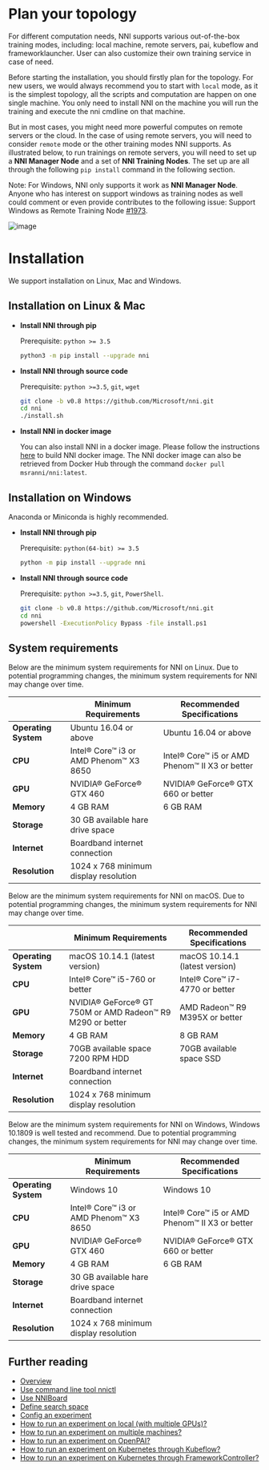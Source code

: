 # Plan your topology
For different computation needs, NNI supports various out-of-the-box training modes, including: local machine, remote servers, pai, kubeflow and frameworklauncher. User can also customize their own training service in case of need.

Before starting the installation, you should firstly plan for the topology. For new users, we would always recommend you to start with `local` mode, as it is the simplest topology, all the scripts and computation are happen on one single machine. You only need to install NNI on the machine you will run the training and execute the nni cmdline on that machine. 

But in most cases, you might need more powerful computes on remote servers or the cloud. In the case of using remote servers, you will need to consider `remote` mode or the other training modes NNI supports. As illustrated below, to run trainings on remote servers, you will need to set up a **NNI Manager Node** and a set of **NNI Training Nodes**. The set up are all through the following `pip install` command in the following section.

Note: For Windows, NNI only supports it work as **NNI Manager Node**. Anyone who has interest on support windows as training nodes as well could comment or even provide contributes to the following issue: Support Windows as Remote Training Node [#1973](https://github.com/microsoft/nni/issues/1973).


![image](https://user-images.githubusercontent.com/39592018/72716629-82ea5e00-3bad-11ea-8536-b7a21fa22417.png)

# Installation

We support installation on Linux, Mac and Windows.

## **Installation on Linux & Mac**

* __Install NNI through pip__

  Prerequisite: `python >= 3.5`

  ```bash
  python3 -m pip install --upgrade nni
  ```

* __Install NNI through source code__

  Prerequisite: `python >=3.5`, `git`, `wget`

  ```bash
  git clone -b v0.8 https://github.com/Microsoft/nni.git
  cd nni
  ./install.sh
  ```

* __Install NNI in docker image__

  You can also install NNI in a docker image. Please follow the instructions [here](https://github.com/Microsoft/nni/tree/master/deployment/docker/README.md) to build NNI docker image. The NNI docker image can also be retrieved from Docker Hub through the command `docker pull msranni/nni:latest`.

## **Installation on Windows**

  Anaconda or Miniconda is highly recommended.

* __Install NNI through pip__

  Prerequisite: `python(64-bit) >= 3.5`

  ```bash
  python -m pip install --upgrade nni
  ```

* __Install NNI through source code__

  Prerequisite: `python >=3.5`, `git`, `PowerShell`.

  ```bash
  git clone -b v0.8 https://github.com/Microsoft/nni.git
  cd nni
  powershell -ExecutionPolicy Bypass -file install.ps1
  ```

## **System requirements**

Below are the minimum system requirements for NNI on Linux. Due to potential programming changes, the minimum system requirements for NNI may change over time.

||Minimum Requirements|Recommended Specifications|
|---|---|---|
|**Operating System**|Ubuntu 16.04 or above|Ubuntu 16.04 or above|
|**CPU**|Intel® Core™ i3 or AMD Phenom™ X3 8650|Intel® Core™ i5 or AMD Phenom™ II X3 or better|
|**GPU**|NVIDIA® GeForce® GTX 460|NVIDIA® GeForce® GTX 660 or better|
|**Memory**|4 GB RAM|6 GB RAM|
|**Storage**|30 GB available hare drive space|
|**Internet**|Boardband internet connection|
|**Resolution**|1024 x 768 minimum display resolution|

Below are the minimum system requirements for NNI on macOS. Due to potential programming changes, the minimum system requirements for NNI may change over time.

||Minimum Requirements|Recommended Specifications|
|---|---|---|
|**Operating System**|macOS 10.14.1 (latest version)|macOS 10.14.1 (latest version)|
|**CPU**|Intel® Core™ i5-760 or better|Intel® Core™ i7-4770 or better|
|**GPU**|NVIDIA® GeForce® GT 750M or AMD Radeon™ R9 M290 or better|AMD Radeon™ R9 M395X or better|
|**Memory**|4 GB RAM|8 GB RAM|
|**Storage**|70GB available space 7200 RPM HDD|70GB available space SSD|
|**Internet**|Boardband internet connection|
|**Resolution**|1024 x 768 minimum display resolution|

Below are the minimum system requirements for NNI on Windows, Windows 10.1809 is well tested and recommend. Due to potential programming changes, the minimum system requirements for NNI may change over time.

||Minimum Requirements|Recommended Specifications|
|---|---|---|
|**Operating System**|Windows 10|Windows 10|
|**CPU**|Intel® Core™ i3 or AMD Phenom™ X3 8650|Intel® Core™ i5 or AMD Phenom™ II X3 or better|
|**GPU**|NVIDIA® GeForce® GTX 460|NVIDIA® GeForce® GTX 660 or better|
|**Memory**|4 GB RAM|6 GB RAM|
|**Storage**|30 GB available hare drive space|
|**Internet**|Boardband internet connection|
|**Resolution**|1024 x 768 minimum display resolution|

## Further reading

* [Overview](../Overview.md)
* [Use command line tool nnictl](Nnictl.md)
* [Use NNIBoard](WebUI.md)
* [Define search space](SearchSpaceSpec.md)
* [Config an experiment](ExperimentConfig.md)
* [How to run an experiment on local (with multiple GPUs)?](../TrainingService/LocalMode.md)
* [How to run an experiment on multiple machines?](../TrainingService/RemoteMachineMode.md)
* [How to run an experiment on OpenPAI?](../TrainingService/PaiMode.md)
* [How to run an experiment on Kubernetes through Kubeflow?](../TrainingService/KubeflowMode.md)
* [How to run an experiment on Kubernetes through FrameworkController?](../TrainingService/FrameworkControllerMode.md)
